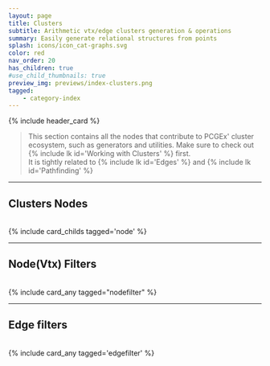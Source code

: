 ```yaml
---
layout: page
title: Clusters
subtitle: Arithmetic vtx/edge clusters generation & operations
summary: Easily generate relational structures from points
splash: icons/icon_cat-graphs.svg
color: red
nav_order: 20
has_children: true
#use_child_thumbnails: true
preview_img: previews/index-clusters.png
tagged:
    - category-index
---
```


{% include header_card %}

> This section contains all the nodes that contribute to PCGEx' cluster ecosystem, such as generators and utilities. Make sure to check out {% include lk id='Working with Clusters' %} first.  
> It is tightly related to {% include lk id='Edges' %} and {% include lk id='Pathfinding' %}

---
## Clusters Nodes
<br>
{% include card_childs tagged='node' %}

---
## Node(Vtx) Filters
<br>
{% include card_any tagged="nodefilter" %}

---
## Edge filters
<br>
{% include card_any tagged='edgefilter' %}